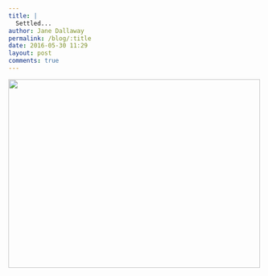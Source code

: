 ```yaml
---
title: |
  Settled...
author: Jane Dallaway
permalink: /blog/:title
date: 2016-05-30 11:29
layout: post
comments: true
---
```


<div><a href="//static.skitters.dallaway.com/IPtp_FullSizeRender.jpg"><img src="//static.skitters.dallaway.com/IPtp_thumb_FullSizeRender.jpg" width="500" height="375"/></a></div>



  

      
